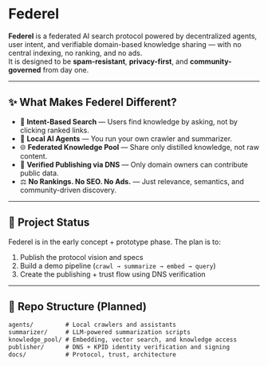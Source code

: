 # Federel

**Federel** is a federated AI search protocol powered by decentralized agents, user intent, and verifiable domain-based knowledge sharing — with no central indexing, no ranking, and no ads.  
It is designed to be **spam-resistant**, **privacy-first**, and **community-governed** from day one.

---

## ✨ What Makes Federel Different?

- 🧠 **Intent-Based Search** — Users find knowledge by asking, not by clicking ranked links.
- 🤖 **Local AI Agents** — You run your own crawler and summarizer.
- 🌐 **Federated Knowledge Pool** — Share only distilled knowledge, not raw content.
- 🔐 **Verified Publishing via DNS** — Only domain owners can contribute public data.
- ⚖️ **No Rankings. No SEO. No Ads.** — Just relevance, semantics, and community-driven discovery.

---

## 🧪 Project Status

Federel is in the early concept + prototype phase. The plan is to:
1. Publish the protocol vision and specs
2. Build a demo pipeline (`crawl → summarize → embed → query`)
3. Create the publishing + trust flow using DNS verification

---

## 📁 Repo Structure (Planned)

```txt
agents/         # Local crawlers and assistants
summarizer/     # LLM-powered summarization scripts
knowledge_pool/ # Embedding, vector search, and knowledge access
publisher/      # DNS + KPID identity verification and signing
docs/           # Protocol, trust, architecture
